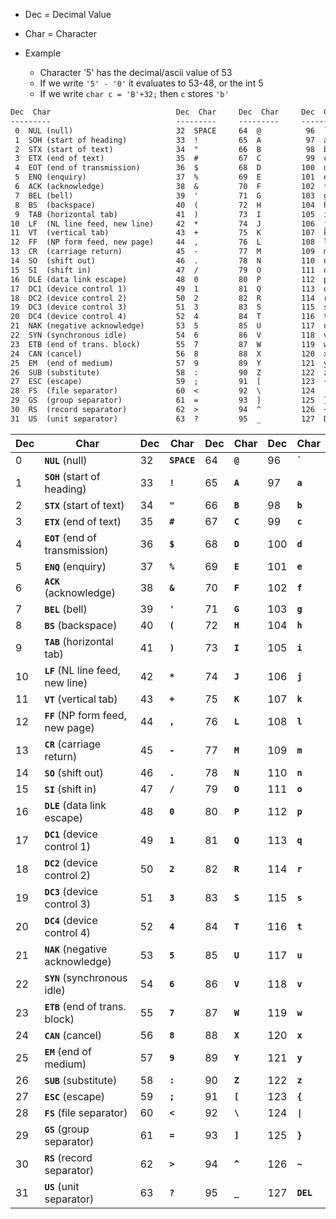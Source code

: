 - Dec = Decimal Value
- Char = Character

- Example
  - Character '5' has the decimal/ascii value of 53
  - If we write `'5' - '0'` it evaluates to 53-48, or the int 5
  - If we write `char c = 'B'+32;` then `c` stores `'b'`

```txt
Dec  Char                            Dec  Char     Dec  Char     Dec  Char
---------                            ---------     ---------     ---------
 0  NUL (null)                       32  SPACE     64  @          96  `
 1  SOH (start of heading)           33  !         65  A          97  a
 2  STX (start of text)              34  "         66  B          98  b
 3  ETX (end of text)                35  #         67  C          99  c
 4  EOT (end of transmission)        36  $         68  D         100  d
 5  ENQ (enquiry)                    37  %         69  E         101  e
 6  ACK (acknowledge)                38  &         70  F         102  f
 7  BEL (bell)                       39  '         71  G         103  g
 8  BS  (backspace)                  40  (         72  H         104  h
 9  TAB (horizontal tab)             41  )         73  I         105  i
10  LF  (NL line feed, new line)     42  *         74  J         106  j
11  VT  (vertical tab)               43  +         75  K         107  k
12  FF  (NP form feed, new page)     44  ,         76  L         108  l
13  CR  (carriage return)            45  -         77  M         109  m
14  SO  (shift out)                  46  .         78  N         110  n
15  SI  (shift in)                   47  /         79  O         111  o
16  DLE (data link escape)           48  0         80  P         112  p
17  DC1 (device control 1)           49  1         81  Q         113  q
18  DC2 (device control 2)           50  2         82  R         114  r
19  DC3 (device control 3)           51  3         83  S         115  s
20  DC4 (device control 4)           52  4         84  T         116  t
21  NAK (negative acknowledge)       53  5         85  U         117  u
22  SYN (synchronous idle)           54  6         86  V         118  v
23  ETB (end of trans. block)        55  7         87  W         119  w
24  CAN (cancel)                     56  8         88  X         120  x
25  EM  (end of medium)              57  9         89  Y         121  y
26  SUB (substitute)                 58  :         90  Z         122  z
27  ESC (escape)                     59  ;         91  [         123  {
28  FS  (file separator)             60  <         92  \         124  |
29  GS  (group separator)            61  =         93  ]         125  }
30  RS  (record separator)           62  >         94  ^         126  ~
31  US  (unit separator)             63  ?         95  _         127  DEL
```

| Dec | Char                              | Dec | Char        | Dec | Char    | Dec | Char        |
| --- | --------------------------------- | --- | ----------- | --- | ------- | --- | ----------- |
| 0   | **`NUL`** (null)                  | 32  | **`SPACE`** | 64  | **`@`** | 96  | **`` ` ``** |
| 1   | **`SOH`** (start of heading)      | 33  | **`!`**     | 65  | **`A`** | 97  | **`a`**     |
| 2   | **`STX`** (start of text)         | 34  | **`"`**     | 66  | **`B`** | 98  | **`b`**     |
| 3   | **`ETX`** (end of text)           | 35  | **`#`**     | 67  | **`C`** | 99  | **`c`**     |
| 4   | **`EOT`** (end of transmission)   | 36  | **`$`**     | 68  | **`D`** | 100 | **`d`**     |
| 5   | **`ENQ`** (enquiry)               | 37  | **`%`**     | 69  | **`E`** | 101 | **`e`**     |
| 6   | **`ACK`** (acknowledge)           | 38  | **`&`**     | 70  | **`F`** | 102 | **`f`**     |
| 7   | **`BEL`** (bell)                  | 39  | **`'`**     | 71  | **`G`** | 103 | **`g`**     |
| 8   | **`BS`** (backspace)              | 40  | **`(`**     | 72  | **`H`** | 104 | **`h`**     |
| 9   | **`TAB`** (horizontal tab)        | 41  | **`)`**     | 73  | **`I`** | 105 | **`i`**     |
| 10  | **`LF`** (NL line feed, new line) | 42  | **`*`**     | 74  | **`J`** | 106 | **`j`**     |
| 11  | **`VT`** (vertical tab)           | 43  | **`+`**     | 75  | **`K`** | 107 | **`k`**     |
| 12  | **`FF`** (NP form feed, new page) | 44  | **`,`**     | 76  | **`L`** | 108 | **`l`**     |
| 13  | **`CR`** (carriage return)        | 45  | **`-`**     | 77  | **`M`** | 109 | **`m`**     |
| 14  | **`SO`** (shift out)              | 46  | **`.`**     | 78  | **`N`** | 110 | **`n`**     |
| 15  | **`SI`** (shift in)               | 47  | **`/`**     | 79  | **`O`** | 111 | **`o`**     |
| 16  | **`DLE`** (data link escape)      | 48  | **`0`**     | 80  | **`P`** | 112 | **`p`**     |
| 17  | **`DC1`** (device control 1)      | 49  | **`1`**     | 81  | **`Q`** | 113 | **`q`**     |
| 18  | **`DC2`** (device control 2)      | 50  | **`2`**     | 82  | **`R`** | 114 | **`r`**     |
| 19  | **`DC3`** (device control 3)      | 51  | **`3`**     | 83  | **`S`** | 115 | **`s`**     |
| 20  | **`DC4`** (device control 4)      | 52  | **`4`**     | 84  | **`T`** | 116 | **`t`**     |
| 21  | **`NAK`** (negative acknowledge)  | 53  | **`5`**     | 85  | **`U`** | 117 | **`u`**     |
| 22  | **`SYN`** (synchronous idle)      | 54  | **`6`**     | 86  | **`V`** | 118 | **`v`**     |
| 23  | **`ETB`** (end of trans. block)   | 55  | **`7`**     | 87  | **`W`** | 119 | **`w`**     |
| 24  | **`CAN`** (cancel)                | 56  | **`8`**     | 88  | **`X`** | 120 | **`x`**     |
| 25  | **`EM`** (end of medium)          | 57  | **`9`**     | 89  | **`Y`** | 121 | **`y`**     |
| 26  | **`SUB`** (substitute)            | 58  | **`:`**     | 90  | **`Z`** | 122 | **`z`**     |
| 27  | **`ESC`** (escape)                | 59  | **`;`**     | 91  | **`[`** | 123 | **`{ `**    |
| 28  | **`FS`** (file separator)         | 60  | **`<`**     | 92  | **`\`** | 124 | **`\|`**    |
| 29  | **`GS`** (group separator)        | 61  | **`=`**     | 93  | **`]`** | 125 | **`}`**     |
| 30  | **`RS`** (record separator)       | 62  | **`>`**     | 94  | **`^`** | 126 | **`~`**     |
| 31  | **`US`** (unit separator)         | 63  | **`?`**     | 95  | **`_`** | 127 | **`DEL`**   |
